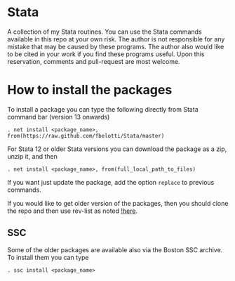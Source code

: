 # Stata

A collection of my Stata routines. You can use the Stata commands available in this repo at your own risk. The author is not responsible for any mistake that may be caused by these programs. The author also would like to be cited in your work if you find these programs useful.
Upon this reservation, comments and pull-request are most welcome.

# How to install the packages 

To install a package you can type the following directly from Stata command bar (version 13 onwards) 

`. net install <package_name>, from(https://raw.github.com/fbelotti/Stata/master)`

For Stata 12 or older Stata versions you can download the package as a zip, unzip it, and then

`. net install <package_name>, from(full_local_path_to_files)`

If you want just update the package, add the option `replace` to previous commands.

If you would like to get older version of the packages, then you should clone the repo and then use rev-list as noted [!here](http://stackoverflow.com/questions/6990484/git-checkout-by-date).

## SSC

Some of the older packages are available also via the Boston SSC archive. To install them you can type 

`. ssc install <package_name>`

